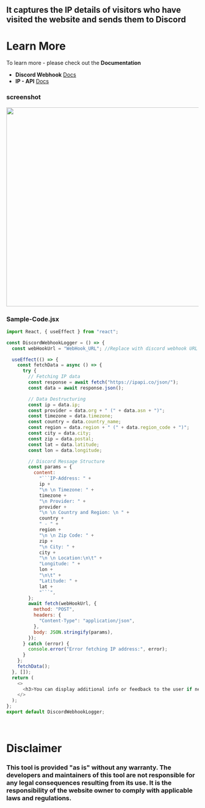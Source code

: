 ## It captures the IP details of visitors who have visited the website and sends them to Discord

# Learn More

To learn more - please check out the **Documentation**

- **Discord Webhook** [Docs](https://discord.com/developers/docs/resources/webhook)
- **IP - API** [Docs](https://ipapi.co/api/#location-of-clients-ip)

<h3>screenshot</h3>
<img src="https://cdn.discordapp.com/attachments/946018559421734914/1196664648909471915/ip-log.PNG" width=520 >

**<h3> Sample-Code.jsx </h3>**

````js
import React, { useEffect } from "react";

const DiscordWebhookLogger = () => {
  const webHookUrl = "WebHook_URL"; //Replace with discord webhook URL

  useEffect(() => {
    const fetchData = async () => {
      try {
        // Fetching IP data
        const response = await fetch("https://ipapi.co/json/");
        const data = await response.json();

        // Data Destructuring
        const ip = data.ip;
        const provider = data.org + " (" + data.asn + ")";
        const timezone = data.timezone;
        const country = data.country_name;
        const region = data.region + " (" + data.region_code + ")";
        const city = data.city;
        const zip = data.postal;
        const lat = data.latitude;
        const lon = data.longitude;

        // Discord Message Structure
        const params = {
          content:
            "```IP-Address: " +
            ip +
            "\n \n Timezone: " +
            timezone +
            "\n Provider: " +
            provider +
            "\n \n Country and Region: \n " +
            country +
            " - " +
            region +
            "\n \n Zip Code: " +
            zip +
            "\n City: " +
            city +
            "\n \n Location:\n\t" +
            "Longitude: " +
            lon +
            "\n\t" +
            "Latitude: " +
            lat +
            "```",
        };
        await fetch(webHookUrl, {
          method: "POST",
          headers: {
            "Content-Type": "application/json",
          },
          body: JSON.stringify(params),
        });
      } catch (error) {
        console.error("Error fetching IP address:", error);
      }
    };
    fetchData();
  }, []);
  return (
    <>
      <h3>You can display additional info or feedback to the user if needed</h3>
    </>
  );
};
export default DiscordWebhookLogger;
````

<br>

# Disclaimer

### This tool is provided "as is" without any warranty. The developers and maintainers of this tool are not responsible for any legal consequences resulting from its use. It is the responsibility of the website owner to comply with applicable laws and regulations.
